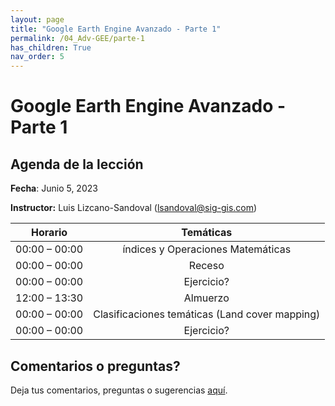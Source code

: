 ```yaml
---
layout: page
title: "Google Earth Engine Avanzado - Parte 1"
permalink: /04_Adv-GEE/parte-1
has_children: True
nav_order: 5
---
```


# Google Earth Engine Avanzado - Parte 1

## Agenda de la lección

**Fecha**: Junio 5, 2023

**Instructor:** Luis Lizcano-Sandoval ([lsandoval@sig-gis.com](lsandoval@sig-gis.com))

|    Horario    |                                                                    Temáticas                                                                    |
|:-------------:|:-----------------------------------------------------------------------------------------------------------------------------------------------:|
| 00:00 – 00:00 | índices y Operaciones Matemáticas                                                   |
| 00:00 – 00:00 | Receso                                                                              |
| 00:00 – 00:00 | Ejercicio?                                                                          |
| 12:00 – 13:30 | Almuerzo                                                                            |
| 00:00 – 00:00 | Clasificaciones temáticas (Land cover mapping)                                      |
| 00:00 – 00:00 | Ejercicio?                                                                          |

## Comentarios o preguntas?

Deja tus comentarios, preguntas o sugerencias [aquí](https://forms.gle/KhZKWRrz7o3NfVKR6).
